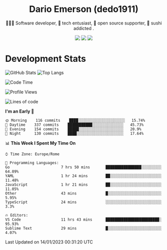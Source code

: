 <div align="center">
  
# Dario Emerson (dedo1911)
👨🏼‍💻 Software developer, 🔧 tech entusiast, 🙌 open source supporter, 🍣 sushi addicted .

[![](https://img.shields.io/badge/-Linkedin-informational?style=for-the-badge&logo=linkedin&logoColor=white&color=2867B2)](http://linkedin.com/in/dedo1911)
[![](https://img.shields.io/badge/-Telegram-informational?style=for-the-badge&logo=telegram&logoColor=white&color=0088cc)](https://t.me/dedo1911)
[![](https://img.shields.io/badge/-Facebook-informational?style=for-the-badge&logo=facebook&logoColor=white&color=3b5998)](https://fb.com/dedo1911)

</div>

# Development Stats

![GitHub Stats](https://github-readme-stats.vercel.app/api?username=dedo1911&hide=&count_private=true&title_color=84cc16&text_color=ffffff&icon_color=84cc16&bg_color=1c1917&hide_border=true&border_radius=0&show_icons=true)
![Top Langs](https://github-readme-stats.vercel.app/api/top-langs/?username=dedo1911&theme=chartreuse-dark&layout=compact)

<!--START_SECTION:waka-->
![Code Time](http://img.shields.io/badge/Code%20Time-1%2C190%20hrs%2053%20mins-blue)

![Profile Views](http://img.shields.io/badge/Profile%20Views-0-blue)

![Lines of code](https://img.shields.io/badge/From%20Hello%20World%20I%27ve%20Written-52%20Thousand%20lines%20of%20code-blue)

**I'm an Early 🐤** 

```text
🌞 Morning    116 commits    ████░░░░░░░░░░░░░░░░░░░░░   15.74% 
🌆 Daytime    337 commits    ███████████░░░░░░░░░░░░░░   45.73% 
🌃 Evening    154 commits    █████░░░░░░░░░░░░░░░░░░░░   20.9% 
🌙 Night      130 commits    ████░░░░░░░░░░░░░░░░░░░░░   17.64%

```


📊 **This Week I Spent My Time On** 

```text
⌚︎ Time Zone: Europe/Rome

💬 Programming Languages: 
Go                       7 hrs 50 mins       ████████████████░░░░░░░░░   64.09% 
YAML                     1 hr 24 mins        ██░░░░░░░░░░░░░░░░░░░░░░░   11.48% 
JavaScript               1 hr 21 mins        ██░░░░░░░░░░░░░░░░░░░░░░░   11.05% 
Other                    43 mins             █░░░░░░░░░░░░░░░░░░░░░░░░   5.95% 
TypeScript               24 mins             ░░░░░░░░░░░░░░░░░░░░░░░░░   3.3%

🔥 Editors: 
VS Code                  11 hrs 43 mins      ████████████████████████░   95.93% 
Sublime Text             29 mins             █░░░░░░░░░░░░░░░░░░░░░░░░   4.07%

```


 Last Updated on 14/01/2023 00:31:20 UTC
<!--END_SECTION:waka-->

<!--
**dedo1911/dedo1911** is a ✨ _special_ ✨ repository because its `README.md` (this file) appears on your GitHub profile.

Here are some ideas to get you started:

- 🔭 I’m currently working on ...
- 🌱 I’m currently learning ...
- 👯 I’m looking to collaborate on ...
- 🤔 I’m looking for help with ...
- 💬 Ask me about ...
- 📫 How to reach me: ...
- 😄 Pronouns: ...
- ⚡ Fun fact: ...
-->
